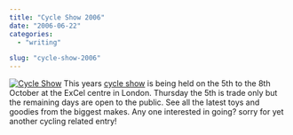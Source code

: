 ```yaml
---
title: "Cycle Show 2006"
date: "2006-06-22"
categories: 
  - "writing"

slug: "cycle-show-2006"
---
```


[![Cycle Show](/images/172576251_58b82ba3c9_o.gif)](http://www.flickr.com/photos/funkylarma/172576251/ "Cycle Show") This years [cycle show](http://www.cycleshow.co.uk/) is being held on the 5th to the 8th October at the ExCel centre in London. Thursday the 5th is trade only but the remaining days are open to the public. See all the latest toys and goodies from the biggest makes. Any one interested in going? sorry for yet another cycling related entry!
